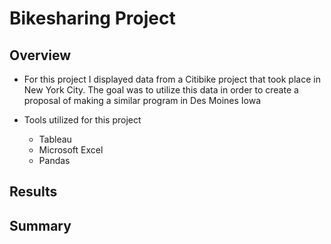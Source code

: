 # Bikesharing Project

## Overview

- For this project I displayed data from a Citibike project that took place in New York City. The goal was to utilize this data in order to create a proposal of making a similar program in Des Moines Iowa

- Tools utilized for this project
	- Tableau
	- Microsoft Excel
	- Pandas

## Results



## Summary